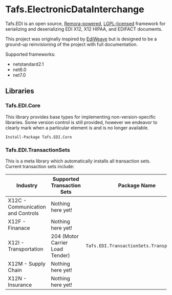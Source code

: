 # Tafs.ElectronicDataInterchange

Tafs.EDI is an open source, [Remora-powered](https://github.com/Remora/Remora.Sdk), [LGPL-licensed](./LICENSE) framework for serializing and deserializing EDI X12, X12 HIPAA, and EDIFACT documents.

This project was originally inspired by [EdiWeave](https://ediweave.net/) but is designed to be a ground-up reinvisioning of the project with full documentation.

Supported frameworks:
- netstandard2.1
- net6.0
- net7.0

## Libraries

### Tafs.EDI.Core

This library provides base types for implementing non-version-specific libraries. Some version control is still provided, however we endeavor to clearly mark when a particular element is and is no longer available.

```
Install-Package Tafs.EDI.Core
```

### Tafs.EDI.TransactionSets

This is a meta library which automatically installs all transaction sets. Current transaction sets include:


|             Industry              |   Supported Transaction Sets    |               Package Name                |
|-----------------------------------|---------------------------------|-------------------------------------------|
| X12C - Communication and Controls | Nothing here yet!               |                                           |
| X12F - Finanace                   | Nothing here yet!               |                                           |
| X12I - Transportation             | 204 (Motor Carrier Load Tender) | `Tafs.EDI.TransactionSets.Transportation` |
| X12M - Supply Chain               | Nothing here yet!               |                                           |
| X12N - Insurance                  | Nothing here yet!               |                                           |

